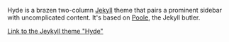 Hyde is a brazen two-column [Jekyll](http://jekyllrb.com) theme that pairs a prominent sidebar with uncomplicated content. It's based on [Poole](http://getpoole.com), the Jekyll butler.

[Link to the Jeykyll theme "Hyde"](https://github.com/poole/hyde)
